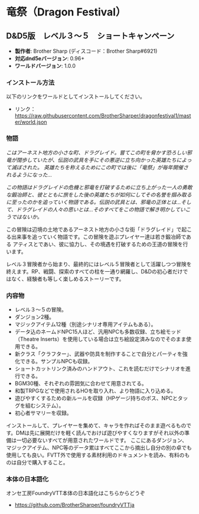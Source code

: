 # 竜祭（Dragon Festival）
## D&D5版　レベル３～５　ショートキャンペーン

* **製作者**: Brother Sharp (ディスコード：Brother Sharp#6921)
* **対応dnd5eバージョン**: 0.96+
* **ワールドバージョン**: 1.0.0 

### インストール方法

以下のリンクをワールドとしてインストールしてください。

* リンク： https://raw.githubusercontent.com/BrotherSharper/dragonfestival1/master/world.json

### 物語
*こはアーネスト地方の小さな町、ドラグレイド。嘗てこの町を脅かす恐ろしい邪竜が闊歩していたが、伝説の武具を手にその悪逆に立ち向かった英雄たちによって滅ぼされた。*
*英雄たちを称えるためにこの町では後に「竜祭」が毎年開催されるようになった…*

*この物語はドラグレイドの危機と邪竜を打破するために立ち上がった一人の勇敢な鍛冶師と、彼とともに旅をした後の英雄たちが如何にしてその名誉を掴み取るに至ったのかを追っていく物語である。伝説の武具とは、邪竜の正体とは…そして、ドラグレイドの人々の思いとは…そのすべてをこの物語で解き明かしていこうではないか。*

この冒険は辺境の土地であるアーネスト地方の小さな街「ドラグレイド」で起こる出来事を追っていく物語です。この冒険を遊ぶプレイヤー達は若き鍛冶師である アティスとであい、彼に協力し、その境遇を打破するための王道の冒険を行います。

レベル３冒険者から始まり、最終的にはレベル５冒険者として活躍しつつ冒険を終えます。RP、戦闘、探索のすべての柱を一通り網羅し、D&Dの初心者だけではなく、経験者も等しく楽しめるストーリーです。

### 内容物
* レベル３～５の冒険。
* ダンジョン2種。
* マジックアイテム12種（別途シナリオ専用アイテムもある）。
* データ込のネームドNPC15人ほど、汎用NPCも多数収録、立ち絵モッド（Theatre Inserts）を使用している場合は立ち絵設定済みなのでそのまま使用できる。
* 新クラス「クラフター」、武器や防具を制作することで自分とパーティを強化できる。サンプルNPCも収録。
* ショートカットリンク済みのハンドアウト、これを読むだけでシナリオを進行できる。
* BGM30種、それぞれの雰囲気に合わせて用意されてる。
* 和製TRPGなどで使用されるHOを取り入れ、より物語に入り込める。
* 遊びやすくするための新ルールを収録（HPゲージ持ちのボス、NPCとタッグを組むシステム）。
* 初心者サマリーを収録。

インストールして、プレイヤーを集めて、キャラを作ればそのまま遊べるものです。DMは先に展開だけを軽く読んでおけば遊びやすくなりますがそれ以外の準備は一切必要ないすべてが用意されたワールドです。
ここにあるダンジョン、マジックアイテム、NPC等のデータ累はすべてここから摘出し自分の別の卓でも使用しても良い。FVTT外で使用する素材利用のドキュメントを読み、有料のものは自分で購入すること。

### 本体の日本語化
オンセ工房FoundryVTT本体の日本語化はこちらからどうぞ

* https://github.com/BrotherSharper/foundryVTTja